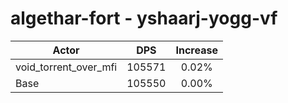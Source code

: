 # algethar-fort - yshaarj-yogg-vf
| Actor | DPS | Increase |
|---|:---:|:---:|
|void_torrent_over_mfi|105571|0.02%|
|Base|105550|0.00%|
